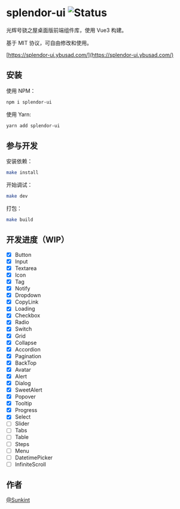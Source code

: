 # splendor-ui ![Status](https://img.shields.io/badge/status-WIP-blue)

光辉号骁之屋桌面版前端组件库，使用 Vue3 构建。

基于 MIT 协议，可自由修改和使用。

[https://splendor-ui.ybusad.com/](https://splendor-ui.ybusad.com/)

## 安装

使用 NPM：

```bash
npm i splendor-ui
```

使用 Yarn:

```bash
yarn add splendor-ui
```

## 参与开发

安装依赖：

```bash
make install
```

开始调试：

```bash
make dev
```

打包：

```bash
make build
```

## 开发进度（WIP）

- [x] Button
- [x] Input
- [x] Textarea
- [x] Icon
- [x] Tag
- [x] Notify
- [x] Dropdown
- [x] CopyLink
- [x] Loading
- [x] Checkbox
- [x] Radio
- [x] Switch
- [x] Grid
- [x] Collapse
- [x] Accordion
- [x] Pagination
- [x] BackTop
- [x] Avatar
- [x] Alert
- [x] Dialog
- [x] SweetAlert
- [x] Popover
- [x] Tooltip
- [x] Progress
- [x] Select
- [ ] Slider
- [ ] Tabs
- [ ] Table
- [ ] Steps
- [ ] Menu
- [ ] DatetimePicker
- [ ] InfiniteScroll

## 作者

[@Sunkint](https://www.ybusad.com/)
